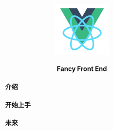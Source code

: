 <p align="center"><a href="https://source.jonsam.site/" target="_blank" rel="noopener noreferrer"><img width="180" src="/docs/.vuepress/public/assets/img/logo.png" alt="logo"></a></p>

<h2 align="center">Fancy Front End</h2>

## 介绍

## 开始上手

## 未来
